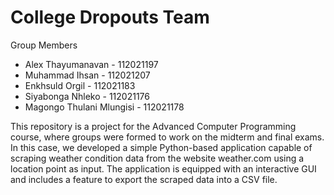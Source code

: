 # College Dropouts Team

Group Members

- Alex Thayumanavan - 112021197  
- Muhammad Ihsan - 112021207  
- Enkhsuld Orgil - 112021183  
- Siyabonga Nhleko - 112021176  
- Magongo Thulani Mlungisi - 112021178  


This repository is a project for the Advanced Computer Programming course, where groups were formed to work on the midterm and final exams. In this case, we developed a simple Python-based application capable of scraping weather condition data from the website weather.com using a location point as input. The application is equipped with an interactive GUI and includes a feature to export the scraped data into a CSV file.
